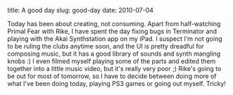 title: A good day
slug: good-day
date: 2010-07-04


Today has been about creating, not consuming. Apart from half-watching Primal Fear with Rike, I have spent the day fixing bugs in Terminator and playing with the Akai Synthstation app on my iPad. I suspect I'm not going to be ruling the clubs anytime soon, and the UI is pretty dreadful for composing music, but it has a good library of sounds and synth mangling knobs :)
I even filmed myself playing some of the parts and edited them together into a little music video, but it's really very poor ;)
Rike's going to be out for most of tomorrow, so I have to decide between doing more of what I've been doing today, playing PS3 games or going out myself. Tricky!
